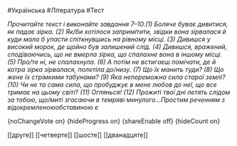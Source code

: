 #Українська #Література #Тест

*Прочитайте текст і виконайте завдання 7–10.(1) Боляче буває дивитися, як падає зірка. (2) Як/би хотілося запримітити, звідки вона зірвалася й куди мала б упасти спіткнувшись на рівному місці. (3) Дивишся у високий морок, де щойно був залишений слід. (4) Дивишся, вражений, сподіваючись, що не вмерла зірка, що спалахне вона в іншому місці. (5) Про/те ні, не спалахнула. (6) А потім не встигаєш помічати, де й котра зірка зірвалася, полетіла до/низу. (7) Що їх манить туди? (8) Що жене їх стрімкими табунами? (9) Яка непереможна сила старої землі? (10) Чи не та сама сила, що пробуджує в мене любов до неї, що все тримає на цьому світі? (11) Оглянься! (12) Прожиті твої дні летять слідом за тобою, що/миті згасаючи в темряві минулого...Простим реченням з відокремленоюобставиною є*

{noChangeVote on}
{hideProgress on}
{shareEnable off}
{hideCount on}

[[друге]]
[[четверте]]
[[шосте]]
[[дванадцяте]]
